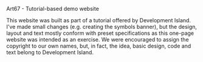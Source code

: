 Art67 - Tutorial-based demo website

This website was built as part of a tutorial offered by Development Island. I've made small changes (e.g. creating the symbols banner), but the design, layout and text mostly conform with preset specifications as this one-page website was intended as an exercise. We were encouraged to assign the copyright to our own names, but, in fact, the idea, basic design, code and text belong to Development Island.

